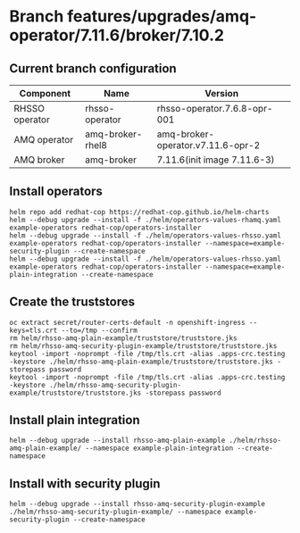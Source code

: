 # Branch features/upgrades/amq-operator/7.11.6/broker/7.10.2

## Current branch configuration
| Component      | Name             | Version                           |
|----------------|------------------|-----------------------------------|
| RHSSO operator | rhsso-operator   | rhsso-operator.7.6.8-opr-001      |
| AMQ operator   | amq-broker-rhel8 | amq-broker-operator.v7.11.6-opr-2 |
| AMQ broker     | amq-broker       | 7.11.6(init image 7.11.6-3)       |

## Install operators
```
helm repo add redhat-cop https://redhat-cop.github.io/helm-charts
helm --debug upgrade --install -f ./helm/operators-values-rhamq.yaml example-operators redhat-cop/operators-installer
helm --debug upgrade --install -f ./helm/operators-values-rhsso.yaml example-operators redhat-cop/operators-installer --namespace=example-security-plugin --create-namespace
helm --debug upgrade --install -f ./helm/operators-values-rhsso.yaml example-operators redhat-cop/operators-installer --namespace=example-plain-integration --create-namespace
```

## Create the truststores
```
oc extract secret/router-certs-default -n openshift-ingress --keys=tls.crt --to=/tmp --confirm
rm helm/rhsso-amq-plain-example/truststore/truststore.jks
rm helm/rhsso-amq-security-plugin-example/truststore/truststore.jks
keytool -import -noprompt -file /tmp/tls.crt -alias .apps-crc.testing -keystore ./helm/rhsso-amq-plain-example/truststore/truststore.jks -storepass password
keytool -import -noprompt -file /tmp/tls.crt -alias .apps-crc.testing -keystore ./helm/rhsso-amq-security-plugin-example/truststore/truststore.jks -storepass password
```

## Install plain integration 
```
helm --debug upgrade --install rhsso-amq-plain-example ./helm/rhsso-amq-plain-example/ --namespace example-plain-integration --create-namespace
```

## Install with security plugin
```
helm --debug upgrade --install rhsso-amq-security-plugin-example ./helm/rhsso-amq-security-plugin-example/ --namespace example-security-plugin --create-namespace
```